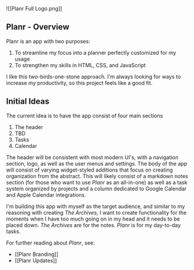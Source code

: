 
![[Planr Full Logo.png]]
## Planr - Overview
Planr is an app with two purposes:
1. To streamline my focus into a planner perfectly customized for my usage
2. To strengthen my skills in HTML, CSS, and JavaScript

I like this two-birds-one-stone approach. I'm always looking for ways to increase my productivity, so this project feels like a good fit.
## Initial Ideas
The current idea is to have the app consist of four main sections
1. The header
2. TBD
3. Tasks
4. Calendar

The header will be consistent with most modern UI's, with a navigation section, logo, as well as the user menus and settings. The body of the app will consist of varying widget-styled additions that focus on creating organization from the abstract. This will likely consist of a markdown notes section (for those who want to use *Planr* as an all-in-one) as well as a task system organized by projects and a column dedicated to Google Calendar and Apple Calendar integrations.

I'm building this app with myself as the target audience, and similar to my reasoning with creating *The Archives*, I want to create functionality for the moments when I have too much going on in my head and it needs to be placed down. *The Archives* are for the notes. *Planr* is for my day-to-day tasks.

For further reading about *Planr*, see:
- [[Planr Branding]]
- [[Planr Updates]]